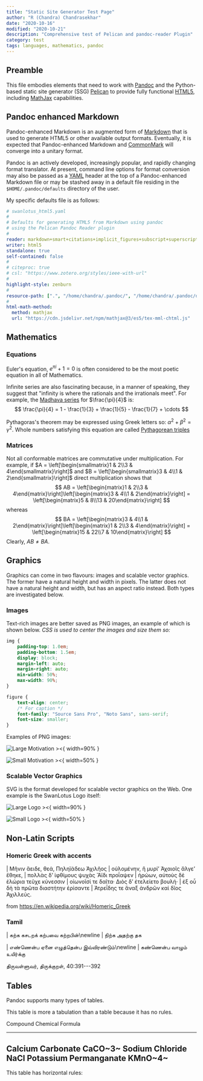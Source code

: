```yaml
---
title: "Static Site Generator Test Page"
author: "R (Chandra) Chandrasekhar"
date: "2020-10-16"
modified: "2020-10-21"
description: "Comprehensive test of Pelican and pandoc-reader Plugin"
category: test
tags: languages, mathematics, pandoc
---
```


## Preamble

This file embodies elements that need to work with [Pandoc][pandoc] and the Python-based static site generator (SSG) [Pelican][pelican] to provide fully functional [HTML5][html5], including [MathJax][mathjax] capabilities.

[pandoc]: https://pandoc.org/
[pelican]: https://blog.getpelican.com/
[html5]: https://html.spec.whatwg.org/
[mathjax]: https://www.mathjax.org/

## Pandoc enhanced Markdown

Pandoc-enhanced Markdown is an augmented form of [Markdown][markdown] that is used to generate HTML5 or other available output formats. Eventually, it is expected that Pandoc-enhanced Markdown and [CommonMark][commonmark] will converge into a unitary format.

[markdown]: https://daringfireball.net/projects/markdown/syntax
[commonmark]: https://commonmark.org/

Pandoc is an actively developed, increasingly popular, and rapidly changing format translator. At present, command line options for format conversion may also be passed as a [YAML][yaml] header at the top of a Pandoc-enhanced Markdown file or may be stashed away in a default file residing in the `$HOME/.pandoc/defaults` directory of the user.

[yaml]: https://yaml.org/

My specific defaults file is as follows:

~~~yaml
# swanlotus_html5.yaml
#
# Defaults for generating HTML5 from Markdown using pandoc
# using the Pelican Pandoc Reader plugin
#
reader: markdown+smart+citations+implicit_figures+subscript+superscript
writer: html5
standalone: true
self-contained: false
#
# citeproc: true
# csl: "https://www.zotero.org/styles/ieee-with-url"
#
highlight-style: zenburn
#
resource-path: [".", "/home/chandra/.pandoc/", "/home/chandra/.pandoc/defaults"]
#
html-math-method:
  method: mathjax
  url: "https://cdn.jsdelivr.net/npm/mathjax@3/es5/tex-mml-chtml.js"
~~~

## Mathematics

### Equations

Euler's equation, $e^{\pi i} + 1 = 0$ is often considered to be the most poetic equation in all of Mathematics.

Infinite series are also fascinating because, in a manner of speaking, they suggest that "infinity is where the rationals and the irrationals meet". For example, the [Madhava series][madhava] for $\frac{\pi}{4}$ is:
$$
\frac{\pi}{4} = 1 - \frac{1}{3} + \frac{1}{5} - \frac{1}{7} + \cdots
$$

[madhava]: https://en.wikipedia.org/wiki/Madhava_series

Pythagoras's theorem may be expressed using Greek letters so:
$\alpha^{2} + \beta^{2} = \gamma^{2}$. Whole numbers satisfying this equation are called [Pythagorean triples][pythtriples]

[pythtriples]: https://mathworld.wolfram.com/PythagoreanTriple.html

### Matrices

Not all conformable matrices are commutative under multiplication. For example, if $A = \left[\begin{smallmatrix}1 & 2\\3 & 4\end{smallmatrix}\right]$ and $B = \left[\begin{smallmatrix}3 & 4\\1 & 2\end{smallmatrix}\right]$ direct multiplication shows that
$$
AB = \left[\begin{matrix}1 & 2\\3 & 4\end{matrix}\right]\left[\begin{matrix}3 & 4\\1 & 2\end{matrix}\right] = \left[\begin{matrix}5 & 8\\13 & 20\end{matrix}\right]
$$
whereas
$$
BA = \left[\begin{matrix}3 & 4\\1 & 2\end{matrix}\right]\left[\begin{matrix}1 & 2\\3 & 4\end{matrix}\right] = \left[\begin{matrix}15 & 22\\7 & 10\end{matrix}\right]
$$
Clearly, $AB\neq BA$.

## Graphics

Graphics can come in two flavours: images and scalable vector graphics. The former have a natural height and width in pixels. The latter does not have a natural height and width, but has an aspect ratio instead. Both types are investigated below.

### Images

Text-rich images are better saved as PNG images, an example of which is shown below. *CSS is used to center the images and size them so:*

~~~css
img {
    padding-top: 1.0em;
    padding-bottom: 1.5em;
    display: block;
    margin-left: auto;
    margin-right: auto;
    min-width: 50%;
    max-width: 90%;
}

figure {
    text-align: center;
    /* For caption */
    font-family: "Source Sans Pro", "Noto Sans", sans-serif;
    font-size: smaller;
}
~~~

Examples of PNG images:

![Large Motivation ><]({attach}images/motivation.png){ width=90% }

![Small Motivation ><]({attach}images/motivation.png){ width=50% }

### Scalable Vector Graphics

SVG is the format developed for scalable vector graphics on the Web. One example is the SwanLotus Logo itself:

![Large Logo ><]({attach}images/swanlotus.svg){ width=90% }

![Small Logo ><]({attach}images/swanlotus.svg){ width=50% }

## Non-Latin Scripts

### Homeric Greek with accents

| Μῆνιν ἄειδε, θεά, Πηληϊάδεω Ἀχιλῆος
| οὐλομένην, ἣ μυρί’ Ἀχαιοῖς ἄλγε’ ἔθηκε,
| πολλὰς δ’ ἰφθίμους ψυχὰς Ἄϊδι προΐαψεν
| ἡρώων, αὐτοὺς δὲ ἑλώρια τεῦχε κύνεσσιν
| οἰωνοῖσί τε δαῖτα· Διὸς δ’ ἐτελείετο βουλή·
| ἐξ οὗ δὴ τὰ πρῶτα διαστήτην ἐρίσαντε
| Ἀτρεΐδης τε ἄναξ ἀνδρῶν καὶ δῖος Ἀχιλλεύς.

from <https://en.wikipedia.org/wiki/Homeric_Greek>

### Tamil

| கற்க கசடறக் கற்பவை கற்றபின்\newline
| நிற்க அதற்கு தக

| எண்ணென்ப ஏனை எழுத்தென்ப இவ்விரண்டும்\newline
| கண்ணென்ப வாழும் உயிர்க்கு

திருவள்ளுவர், திருக்குறள், 40:391---392

## Tables

Pandoc supports many types of tables.

This table is more a tabulation than a table because it has no rules.

Compound                    Chemical Formula
----------------------      ----------------
Calcium Carbonate           CaCO~3~
Sodium Chloride             NaCl
Potassium Permanganate      KMnO~4~
---------------------------------------------

This table has horizontal rules:
